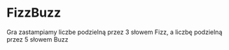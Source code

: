 # FizzBuzz
Gra zastampiamy liczbe podzielną przez 3 słowem Fizz, a liczbę podzielną przez 5 słowem Buzz
